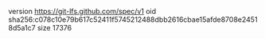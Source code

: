 version https://git-lfs.github.com/spec/v1
oid sha256:c078c10e79b617c52411f5745212488dbb2616cbae15afde8708e24518d5a1c7
size 17376
